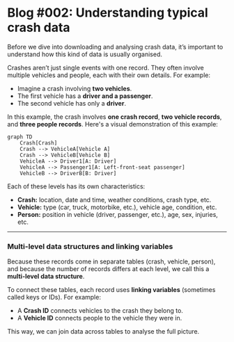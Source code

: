 # Blog #002: Understanding typical crash data

Before we dive into downloading and analysing crash data, it’s important to understand how this kind of data is usually organised.

Crashes aren’t just single events with one record. They often involve multiple vehicles and people, each with their own details. For example:

- Imagine a crash involving **two vehicles**.  
- The first vehicle has a **driver and a passenger**.  
- The second vehicle has only a **driver**.  

In this example, the crash involves **one crash record**, **two vehicle records**, and **three people records**. Here's a visual demonstration of this example:

```mermaid
graph TD
    Crash[Crash]
    Crash --> VehicleA[Vehicle A]
    Crash --> VehicleB[Vehicle B]
    VehicleA --> Driver1[A: Driver]
    VehicleA --> Passenger1[A: Left-front-seat passenger]
    VehicleB --> DriverB[B: Driver]
```

Each of these levels has its own characteristics:

- **Crash:** location, date and time, weather conditions, crash type, etc.  
- **Vehicle:** type (car, truck, motorbike, etc.), vehicle age, condition, etc.  
- **Person:** position in vehicle (driver, passenger, etc.), age, sex, injuries, etc.


---

### Multi-level data structures and linking variables

Because these records come in separate tables (crash, vehicle, person), and because the number of records differs at each level, we call this a **multi-level data structure**.

To connect these tables, each record uses **linking variables** (sometimes called keys or IDs). For example:  
- A **Crash ID** connects vehicles to the crash they belong to.  
- A **Vehicle ID** connects people to the vehicle they were in.

This way, we can join data across tables to analyse the full picture.


